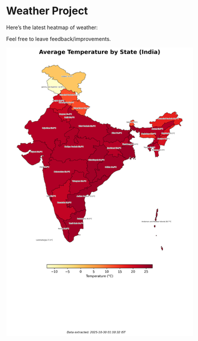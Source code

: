 # Weather Project

Here’s the latest heatmap of weather:

Feel free to leave feedback/improvements.

![India Heatmap](docs/assets/india_heatmap.png?v=026DB2)
